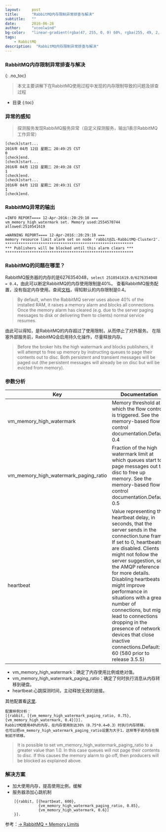```yaml
---
layout:     post
title:      "RabbitMQ内存限制异常排查与解决"
subtitle:   ""
date:       2016-06-28
author:     "vcoolwind"
bg-color:   "linear-gradient(rgba(47, 255, 0, 0) 60%, rgba(255, 49, 2, 0.34)), linear-gradient(70deg, rgba(53, 187, 20, 0.56) 32%, rgba(222, 100, 117, 0.58))"
tags:
    - RabbitMQ
description:  "RabbitMQ内存限制异常排查与解决"    
---
```



### RabbitMQ内存限制异常排查与解决
{: .no_toc}

> 本文主要讲解下在RabbitMQ使用过程中发现的内存限制导致的问题及排查过程 

* 目录
{:toc}

### 异常的感知
> 探测服务发现RabbiMQ服务异常（自定义探测服务，输出1表示RabbitMQ工作异常）
	
	[check]start...
	2016年 04月 12日 星期二 20:49:25 CST
	0
	[check]end.
	[check]start...
	2016年 04月 12日 星期二 20:49:28 CST
	1
	[check]end.
	[check]start...
	2016年 04月 12日 星期二 20:49:31 CST
	1
	[check]end.
	
### RabbitMQ异常的输出
	=INFO REPORT==== 12-Apr-2016::20:29:10 ===
	vm_memory_high_watermark set. Memory used:2554570744 allowed:2510541619
	
	=WARNING REPORT==== 12-Apr-2016::20:29:10 ===
	memory resource limit alarm set on node 'rabbit@ZL-RabbitMQ-Cluster2'.
	**********************************************************
	*** Publishers will be blocked until this alarm clears ***
	**********************************************************
	
### RabbitMQ的问题在哪里？
RabbitMQ服务器的内存的是6276354048，`select 2510541619.0/6276354048 = 0.4`，由此可以断定RabbitMQ的内存使用限制是40%。
查看RabbitMQ服务配置，没有指定内存使用。查阅[文档](https://www.rabbitmq.com/memory.html)，得知默认的内存限制是0.4。
> By default, when the RabbitMQ server uses above 40% of the installed RAM, it raises a memory alarm and blocks all connections. Once the memory alarm has cleared (e.g. due to the server paging messages to disk or delivering them to clients) normal service resumes.

由此可以得知，是RabbitMQ的内存超过了使用限制，从而停止了对外服务。
在阻塞外部服务前，RabbitMQ会启用持久化操作，尽量释放内存。
> Before the broker hits the high watermark and blocks publishers,
> it will attempt to free up memory by instructing queues to page their contents out to disc.
>  Both persistent and transient messages will be paged out (the persistent messages will already be on disc but will be evicted from memory).

### 参数分析

Key                                  | Documentation
------------------------------------ | ---------------------------------------------------------
vm_memory_high_watermark             | Memory threshold at which the flow control is triggered. See the memory-based flow control documentation.Default: 0.4
vm_memory_high_watermark_paging_ratio|Fraction of the high watermark limit at which queues start to page messages out to disc to free up memory. See the memory-based flow control documentation.Default: 0.5
heartbeat	                         |Value representing the heartbeat delay, in seconds, that the server sends in the connection.tune frame. If set to 0, heartbeats are disabled. Clients might not follow the server suggestion, see the AMQP reference for more details. Disabling heartbeats might improve performance in situations with a great number of connections, but might lead to connections dropping in the presence of network devices that close inactive connections.Default: 60 (580 prior to release 3.5.5)


- vm_memory_high_watermark：确定了内存使用比例或绝对值。
- vm_memory_high_watermark_paging_ratio：确定了何时执行消息从内存转移到硬盘。
- heartbeat:心跳探测时间，主动释放无效的链接。

其他配置看[这里](https://www.rabbitmq.com/configure.html).

```
配置样例分析：
[{rabbit, [{vm_memory_high_watermark_paging_ratio, 0.75},{vm_memory_high_watermark, 0.4}]}].
RabbitMQ使用40%的内存，在内存使用到达30%（0.75*0.4=0.3）时执行内存转移。
也可以把vm_memory_high_watermark_paging_ratio设置为大于1，这样等于说内存在限制前不转移。
```

> It is possible to set vm_memory_high_watermark_paging_ratio to a greater value than 1.0. 
> In this case queues will not page their contents to disc. 
> If this causes the memory alarm to go off, then producers will be blocked as explained above.

### 解决方案
- 加大使用内存，提高使用比例，缓解
- 服务器添加心跳机制
```
	[{rabbit, [{heartbeat, 600},
	           {vm_memory_high_watermark_paging_ratio, 0.85},
	           {vm_memory_high_watermark, 0.6}]
	}].
```
参考：[→ RabbitMQ + Memory Limits](http://stackoverflow.com/questions/12175156/rabbitmq-memory-limits)


		
